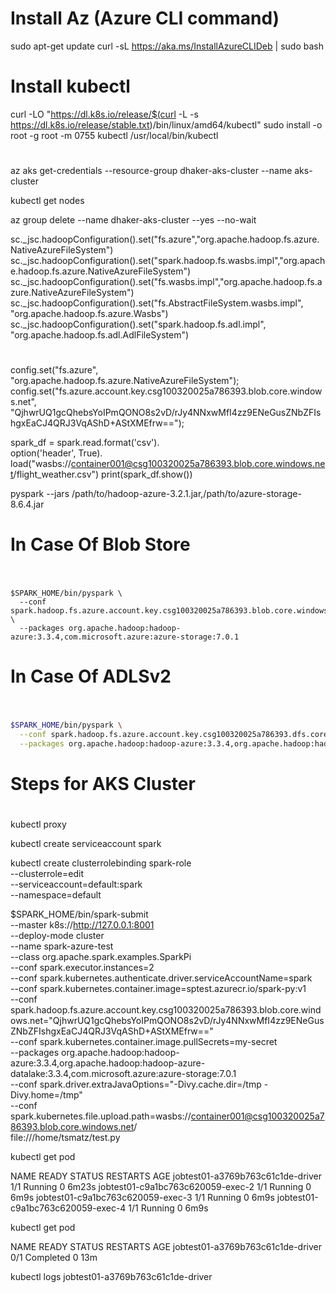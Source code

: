 # Install Az (Azure CLI command)

sudo apt-get update
curl -sL https://aka.ms/InstallAzureCLIDeb | sudo bash

# Install kubectl
curl -LO "https://dl.k8s.io/release/$(curl -L -s https://dl.k8s.io/release/stable.txt)/bin/linux/amd64/kubectl"
sudo install -o root -g root -m 0755 kubectl /usr/local/bin/kubectl

#
#
#
az aks get-credentials --resource-group dhaker-aks-cluster --name aks-cluster

kubectl get nodes

az group delete --name dhaker-aks-cluster --yes --no-wait


sc._jsc.hadoopConfiguration().set("fs.azure","org.apache.hadoop.fs.azure.NativeAzureFileSystem")
sc._jsc.hadoopConfiguration().set("spark.hadoop.fs.wasbs.impl","org.apache.hadoop.fs.azure.NativeAzureFileSystem")
sc._jsc.hadoopConfiguration().set("fs.wasbs.impl","org.apache.hadoop.fs.azure.NativeAzureFileSystem")
sc._jsc.hadoopConfiguration().set("fs.AbstractFileSystem.wasbs.impl", "org.apache.hadoop.fs.azure.Wasbs")
sc._jsc.hadoopConfiguration().set("spark.hadoop.fs.adl.impl", "org.apache.hadoop.fs.adl.AdlFileSystem")

#
#
#

config.set("fs.azure", "org.apache.hadoop.fs.azure.NativeAzureFileSystem");
config.set("fs.azure.account.key.csg100320025a786393.blob.core.windows.net", "QjhwrUQ1gcQhebsYoIPmQONO8s2vD/rJy4NNxwMfI4zz9ENeGusZNbZFIshgxEaCJ4QRJ3VqAShD+AStXMEfrw==");


spark_df = spark.read.format('csv').\
option('header', True).\
load("wasbs://container001@csg100320025a786393.blob.core.windows.net/flight_weather.csv")
print(spark_df.show())


pyspark --jars /path/to/hadoop-azure-3.2.1.jar,/path/to/azure-storage-8.6.4.jar

#
# In Case Of Blob Store
#

```shell

$SPARK_HOME/bin/pyspark \
  --conf spark.hadoop.fs.azure.account.key.csg100320025a786393.blob.core.windows.net="QjhwrUQ1gcQhebsYoIPmQONO8s2vD/rJy4NNxwMfI4zz9ENeGusZNbZFIshgxEaCJ4QRJ3VqAShD+AStXMEfrw==" \
  --packages org.apache.hadoop:hadoop-azure:3.3.4,com.microsoft.azure:azure-storage:7.0.1

```
  
#
# In Case Of ADLSv2
#  

```bash
 
$SPARK_HOME/bin/pyspark \
  --conf spark.hadoop.fs.azure.account.key.csg100320025a786393.dfs.core.windows.net="QjhwrUQ1gcQhebsYoIPmQONO8s2vD/rJy4NNxwMfI4zz9ENeGusZNbZFIshgxEaCJ4QRJ3VqAShD+AStXMEfrw=="  \
  --packages org.apache.hadoop:hadoop-azure:3.3.4,org.apache.hadoop:hadoop-azure-datalake:3.3.4

```

#
# Steps for AKS Cluster
#

kubectl proxy

kubectl create serviceaccount spark

kubectl create clusterrolebinding spark-role \
  --clusterrole=edit \
  --serviceaccount=default:spark \
  --namespace=default


$SPARK_HOME/bin/spark-submit \
  --master k8s://http://127.0.0.1:8001 \
  --deploy-mode cluster \
  --name spark-azure-test \
  --class org.apache.spark.examples.SparkPi \
  --conf spark.executor.instances=2 \
  --conf spark.kubernetes.authenticate.driver.serviceAccountName=spark \
  --conf spark.kubernetes.container.image=sptest.azurecr.io/spark-py:v1 \
  --conf spark.hadoop.fs.azure.account.key.csg100320025a786393.blob.core.windows.net="QjhwrUQ1gcQhebsYoIPmQONO8s2vD/rJy4NNxwMfI4zz9ENeGusZNbZFIshgxEaCJ4QRJ3VqAShD+AStXMEfrw==" \
  --conf spark.kubernetes.container.image.pullSecrets=my-secret \
  --packages org.apache.hadoop:hadoop-azure:3.3.4,org.apache.hadoop:hadoop-azure-datalake:3.3.4,com.microsoft.azure:azure-storage:7.0.1 \
  --conf spark.driver.extraJavaOptions="-Divy.cache.dir=/tmp -Divy.home=/tmp" \
  --conf spark.kubernetes.file.upload.path=wasbs://container001@csg100320025a786393.blob.core.windows.net/ \
  file:///home/tsmatz/test.py
  
  
kubectl get pod

NAME                                READY   STATUS    RESTARTS   AGE
jobtest01-a3769b763c61c1de-driver   1/1     Running   0          6m23s
jobtest01-c9a1bc763c620059-exec-2   1/1     Running   0          6m9s
jobtest01-c9a1bc763c620059-exec-3   1/1     Running   0          6m9s
jobtest01-c9a1bc763c620059-exec-4   1/1     Running   0          6m9s



kubectl get pod

NAME                                READY   STATUS      RESTARTS   AGE
jobtest01-a3769b763c61c1de-driver   0/1     Completed   0          13m


kubectl logs jobtest01-a3769b763c61c1de-driver


